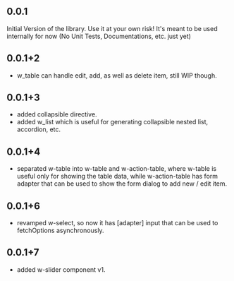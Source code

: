 ## 0.0.1

Initial Version of the library. Use it at your own risk!
It's meant to be used internally for now (No Unit Tests, Documentations, etc. just yet)

## 0.0.1+2
  * w_table can handle edit, add, as well as delete item, still WIP though.

## 0.0.1+3
  * added collapsible directive.
  * added w_list which is useful for generating collapsible nested list, accordion, etc.

## 0.0.1+4
  * separated w-table into w-table and w-action-table, where w-table is useful only for showing the table data, while w-action-table has form adapter that can be used to show the form dialog to add new / edit item.

## 0.0.1+6
  * revamped w-select, so now it has [adapter] input that can be used to fetchOptions asynchronously.

## 0.0.1+7
  * added w-slider component v1.
